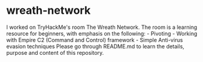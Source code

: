 # wreath-network
I worked on TryHackMe's room The Wreath Network.  The room is a learning resource for beginners, with emphasis on the following:  - Pivoting - Working with Empire C2 (Command and Control) framework - Simple Anti-virus evasion techniques  Please go through README.md to learn the details, purpose and content of this repository.
